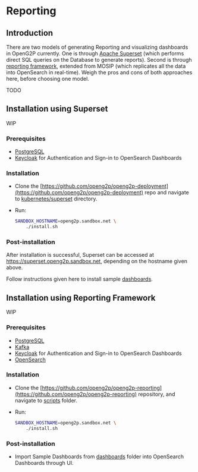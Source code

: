 # Reporting

## Introduction

There are two models of generating Reporting and visualizing dashboards in OpenG2P currently. One is through [Apache Superset](https://superset.apache.org/) (which performs direct SQL queries on the Database to generate reports). Second is through [reporting framework](https://github.com/openg2p/openg2p-reporting), extended from MOSIP (which replicates all the data into OpenSearch in real-time). Weigh the pros and cons of both approaches here, before choosing one model.

TODO

## Installation using Superset

WIP

### Prerequisites

* [PostgreSQL](../../guides/deployment-guide/deployment-on-kubernetes/postgresql-server.md)
* [Keycloak](../external-components-setup/keycloak-deployment.md) for Authentication and Sign-in to OpenSearch Dashboards

### Installation

* Clone the [https://github.com/openg2p/openg2p-deployment](https://github.com/openg2p/openg2p-deployment) repo and navigate to [kubernetes/superset](https://github.com/OpenG2P/openg2p-deployment/tree/main/kubernetes/superset) directory.
*   Run:

    ```bash
    SANDBOX_HOSTNAME=openg2p.sandbox.net \
        ./install.sh
    ```

### Post-installation

After installation is successful, Superset can be accessed at https://superset.openg2p.sandbox.net, depending on the hostname given above.

Follow instructions given here to install sample [dashboards](https://github.com/OpenG2P/openg2p-deployment/tree/main/kubernetes/superset/dashboards).

## Installation using Reporting Framework

WIP

### Prerequisites

* [PostgreSQL](../../guides/deployment-guide/deployment-on-kubernetes/postgresql-server.md)
* [Kafka](../external-components-setup/kafka-deployment.md)
* [Keycloak](../external-components-setup/keycloak-deployment.md) for Authentication and Sign-in to OpenSearch Dashboards
* [OpenSearch](../external-components-setup/logging-and-opensearch-deployment.md)

### Installation

* Clone the [https://github.com/openg2p/openg2p-reporting](https://github.com/openg2p/openg2p-reporting) repository, and navigate to [scripts](https://github.com/openg2p/openg2p-reporting/tree/develop/scripts) folder.
*   Run:

    ```bash
    SANDBOX_HOSTNAME=openg2p.sandbox.net \
        ./install.sh
    ```

### Post-installation

* Import Sample Dashboards from [dashboards](https://github.com/openg2p/openg2p-reporting/tree/develop/dashboards) folder into OpenSearch Dashboards through UI.
